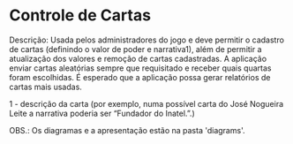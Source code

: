 # Controle de Cartas

Descrição: Usada pelos administradores do jogo e deve permitir o cadastro de cartas (definindo o valor de poder e narrativa1), além de permitir a atualização dos valores e remoção de cartas cadastradas. A aplicação enviar cartas aleatórias sempre que requisitado e receber quais quartas foram escolhidas. É esperado que a aplicação possa gerar relatórios de cartas mais usadas.

1 - descrição da carta (por exemplo, numa possível carta do José Nogueira Leite a narrativa poderia ser “Fundador do Inatel.”.)


OBS.: Os diagramas e a apresentação estão na pasta 'diagrams'.
